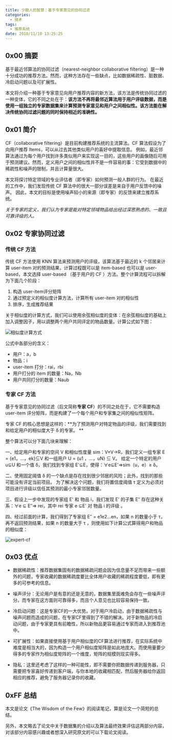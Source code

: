 ```yaml
---
title: 少数人的智慧：基于专家意见的协同过滤
categories:
  - 技术
tags:
  - 推荐系统
date: 2018/11/10 13:25:25
---
```


## 0x00 摘要

基于最近邻算法的协同过滤（nearest-neighbor collaborative filtering）是一种十分成功的推荐方法。然而，这种方法存在一些缺点，比如数据稀疏性、脏数据、冷启动问题以及可扩展性。

本文将介绍一种基于专家意见向用户推荐内容的新方法，该方法是传统协同过滤的一种变体，它的不同之处在于：**该方法不再将最邻近算法用于用户评级数据，而是使用一组独立的专家数据集来计算预测专家意见和用户之间相似性。该方法能在解决传统协同过滤问题的同时保持相近的准确性。**

<!-- more -->

## 0x01 简介

CF（collaborative filtering）是目前构建推荐系统的主流算法。CF 算法假设为了向用户推荐 Items，可以从过去其他类似用户的喜好中提取信息。 例如，最近邻算法通过为每个用户找到许多类似用户来实现这一目的，这些用户的画像随后可用于预测建议。然而，定义用户之间的相似性并不是一件容易的事：它受到数据中的稀疏性和噪声的限制，并且计算量很大。

本文将探讨特定领域的专业评估者（即专家）如何预测一般人群的行为。 在最近的工作中，我们发现传统 CF 算法中的很大一部分误差是来自于用户反馈中的噪声。 因此，本文的目标是使用噪声较小的来源（即专家）的反馈来建立推荐系统。 

*关于专家的定义，我们认为专家是能对特定领域物品给出经过深思熟虑的、一致且可靠评级的人。*

## 0x02 专家协同过滤

### 传统 CF 方法

传统 CF 方法使用 KNN 算法来预测用户的评级，该算法基于最近的 k 个邻居来计算 user-item 对的预测结果，计算过程既可以是 item-based 也可以是 user-based，本文选择 user-based （基于用户的 CF ）方法。整个计算流程可以拆解为下面几个阶段：

1. 构造 user-item评分矩阵
2. 通过预定义的相似度计算方法，计算所有 user-item 对的相似性
3. 排序，生成推荐结果

关于相似度的计算方式，我们可以使用余弦相似度的变体：在余弦相似度的基础上加入调整因子，用以调整两个用户共同评定的物品数量。计算公式如下图：

![相似度计算方式](http://www.mdjs.info/2018/11/10/the-wise-of-few/cosine.png)

公式中各部分的含义：

- 用户：a，b
- 物品：i
- user-item 打分：rai，rbi
- 用户打分的 item 的数量：Na，Nb
- 用户共同打分的数量：Naub

### 专家 CF 方法

基于专家意见的协同过滤（后文简称**专家 CF**）的不同之处在于，它不需要构造 user-item 评分矩阵，而是构建了一个每个用户和专家集之间的相似性矩阵。

专家 CF 的核心思想是这样的：**为了预测用户对特定物品的评级，我们需要找到和给定用户的相似度大于 δ 的专家。 **

整个算法可以分下面几块来理解：

一、给定用户和专家的空间 V 和相似性度量 sim：V×V→R，我们定义一组专家 E = {e1，...，ek}⊆V 和一组用户 U = {u1 ，...，uN} ⊆ V。 给定一个特定的用户 u⊆U 和一个值 δ，我们找到专家组 E'⊆E，使得：∀e⊆E'⇒sim（u，e）≥ δ。

二、使用固定阈值 δ 的一个缺点是存在找到很少邻居的风险；此外，找到的那些可能没有评定当前项目。 为了解决这个问题，我们将置信度阈值 τ 定义为必须对项目进行评级以信任其预测的最小专家邻居数量。 

三、假设上一步中发现的专家组 E' 和 物品 i，我们发现 E' 的子集 E′′ 存在这种关系：∀e ⊆ E′′⇒ rei，其中 rei 专家 e ⊆E' 对 物品 i 的评级 。

四、经过前面的计算，我们得到了专家组 E′′ = e1e2…en，如果 n 的数量小于 τ，再不返回预测结果，如果 n 的数量大于 τ ，则使用如下计算公式算得用户和物品的相似度：

![expert-cf](http://www.mdjs.info/2018/11/10/the-wise-of-few/expert-cf.png)

## 0x03 优点

- 数据稀疏性：推荐数据集固有的数据稀疏问题会因为信息量不足而带来一些额外的问题，专家收藏的数据稀疏度要比全体用户收藏的稀疏程度要低，即有更多的可参考的信息。

- 噪声评分：无论用户是有意的还是无意的，数据集里面难免会存在一些噪声评分。而专家在这方面则可靠得多，而且个人意见也比较容易保持一致。

- 冷启动问题：这是专家CF的一大优势。对于用户冷启动，由于数据稀疏性与噪声问题而造成的问题，在专家CF里得到了不错的解决。对于新物品的冷启动问题，由于专家更具有前瞻性，所以新物品更容易通过专家而进入到推荐池中。

- 可扩展性：如果直接使用基于用户相似度的CF算法进行推荐，在实际系统中难度是相当大的，因为构造一个用户相似度矩阵是如此地庞大。而使用量要少得多的专家作为相似度矩阵的一个维度，矩阵的规模则现实得多。

- 隐私：这里还考虑了这样的一种可能性，即不需要你把数据传递到服务器，只需要把专家喜好传递到客户端，与你本地的收藏相匹配，然后服务器给你返回相应的推荐，避免了服务器记录你的收藏。

## 0xFF 总结

本文是论文《The Wisdom of the Few》的阅读笔记，算是论文一个简短的总结。

另外，本文略去了论文中关于数据集的介绍以及算法最终效果评估这两部分内容，对该部分内容感兴趣或者想深入研究原文的可以下载论文阅读。

